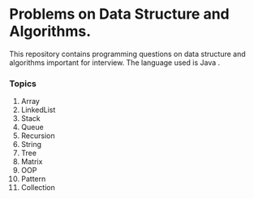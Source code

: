 # Problems on Data Structure and Algorithms.

This repository contains programming questions on data structure and algorithms important for interview. The language used is Java .



### Topics

1. Array
2. LinkedList
3. Stack
4. Queue
5. Recursion
6. String
7. Tree
8. Matrix
9. OOP
10. Pattern 
11. Collection

 

